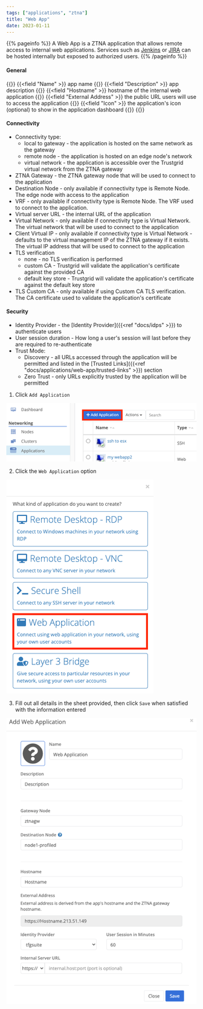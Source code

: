 ```yaml
---
tags: ["applications", "ztna"]
title: "Web App"
date: 2023-01-11
---
```


{{% pageinfo %}}
A Web App is a ZTNA application that allows remote access to internal web applications. Services such as [Jenkins](https://www.jenkins.io/) or [JIRA](https://www.atlassian.com/software/jira) can be hosted internally but exposed to authorized users.
{{% /pageinfo %}}

#### General

{{<fields>}}
{{<field "Name" >}}
app name
{{</field >}}
{{<field "Description" >}}
app description
{{</field >}}
{{<field "Hostname" >}}
hostname of the internal web application
{{</field >}}
{{<field "External Address" >}}
the public URL users will use to access the application
{{</field >}}
{{<field "Icon" >}}
the application's icon (optional) to show in the application dashboard
{{</field >}}
{{</fields>}}

#### Connectivity

- Connectivity type:
  - local to gateway - the application is hosted on the same network as the gateway
  - remote node - the application is hosted on an edge node's network
  - virtual network - the application is accessible over the Trustgrid virtual network from the ZTNA gateway
- ZTNA Gateway - the ZTNA gateway node that will be used to connect to the application
- Destination Node - only available if connectivity type is Remote Node. The edge node with access to the application
- VRF - only available if connectivity type is Remote Node. The VRF used to connect to the application.
- Virtual server URL - the internal URL of the application
- Virtual Network - only available if connectivity type is Virtual Network. The virtual network that will be used to connect to the application
- Client Virtual IP - only available if connectivity type is Virtual Network - defaults to the virtual management IP of the ZTNA gateway if it exists. The virtual IP address that will be used to connect to the application
- TLS verification
  - none - no TLS verification is performed
  - custom CA - Trustgrid will validate the application's certificate against the provided CA
  - default key store - Trustgrid will validate the application's certificate against the default key store
- TLS Custom CA - only available if using Custom CA TLS verification. The CA certificate used to validate the application's certificate

#### Security

- Identity Provider - the [Identity Provider]({{<ref "docs/idps" >}}) to authenticate users
- User session duration - How long a user's session will last before they are required to re-authenticate
- Trust Mode:
  - Discovery - all URLs accessed through the application will be permitted and listed in the [Trusted Links]({{<ref "docs/applications/web-app/trusted-links" >}}) section
  - Zero Trust - only URLs explicitly trusted by the application will be permitted

1. Click `Add Application`

![img](add-app.png)

2. Click the `Web Application` option

![img](web1.png)

3. Fill out all details in the sheet provided, then click `Save` when satisfied with the information entered

![img](web-app.png)

